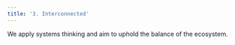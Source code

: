 ```yaml
---
title: '3. Interconnected'
---
```


We apply systems thinking and aim to uphold the balance of the ecosystem.
